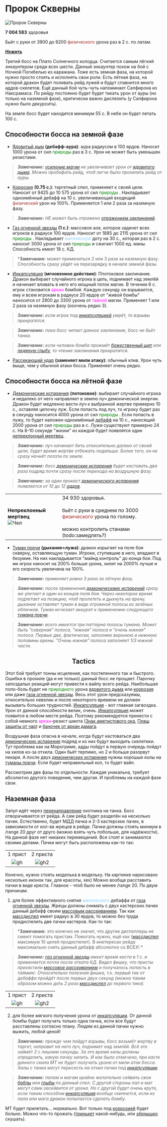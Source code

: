 # Пророк Скверны #

![Пророк Скверны](/img/пророк-скверны3.jpg)

**7 004 583** здоровья

Бьёт с руки от 3900 до 6200 <span style = "color:brown"> физического </span> урона раз в 2 с. по латам.

<em><u><b>Нежить</b></u></em>

Третий босс на Плато Солнечного колодца. Считается самым лёгкий энкаунтером среди всех шести. Данный энкаунтер похож на бой с Ночной Погибелью из каражана. Тоже есть земная фаза, на которой нужно просто стоять и исполнять свои роли. Есть лётная фаза, на которой дракон будет поливать рейд лужей и будут спавнится много аддов-скелетов. Ещё данный бой чуть-чуть напоминает Сапфирона из Наксрамаса. По рейду постоянно будет будет тикать урон от ауры (но только на наземной фазе), критически важно диспелить (у Сапфирона нужно было декурсить).

На земле босс будет находится минимум 55 с. В небе он будет летать 100 с. 

## Способности босса на земной фазе ##

 - [Ядовитый дым](https://ru.tbc.wowhead.com/spell=47002) **(дебафф-аура)**: аура радиусом в 100 ярдов. Наносит 1000 урона от сил <span style="color:green"> природы </span> раз в 3 с. Урон не может быть уменьшен резистами.

>***Замечание:** [усиление магии](https://ru.tbc.wowhead.com/spell=33946) не увеличивает урон от [ядовитого дыма](https://ru.tbc.wowhead.com/spell=47002). Можно пробафать рейд, чтоб легче было прохилить рейд от ауры.*

 - [Коррозия](https://ru.tbc.wowhead.com/spell=45866) **(0.75 с.)**: таргетный спел, применяет к своей цели. Наносит от 9425 до 10 575 урона от сил <span style="color:green"> природы </span>. Накладывает одноимённый дебафф на 10 с. увеличивающий входящий <span style = "color:brown"> физический </span> урон на 100%. Применяется 1 или 2 раза за наземную фазу.

>***Замечание:** НЕ может быть отражено [отражением заклинаний](https://ru.tbc.wowhead.com/spell=23920).*

 - [Газ огненной звезды](https://ru.tbc.wowhead.com/spell=45855) **(1 с.)**: массовое аое, которое заденет всех игроков в радиусе 100 ярдов. Наносит от 1885 до 2115 урона от сил <span style="color:green"> природы </span>. Накладывает <span style="color:LightSkyBlue">магическую</span> доту на 30 с., которая раз в 2 с. наносит 3000 урона от сил <span style="color:green"> природы </span> и сжигает 1000 ед. маны. Способность имеет 18 с. КД.

>***Замечание:** может примениться 2 или 3 раза за наземную фазу. Способность сразу уйдёт на перезарядку в начале земной фазы

 - [Инкапсуляция](https://ru.tbc.wowhead.com/spell=45662) **(мгновенное действие)**: Ппотоковое заклинание. Дракон выбирает случайного игрока в цель, поднимает над землёй и начинает вливать в него его мощный поток магии. В течении 6 с. игрок становится <span style="color:magenta">аркан</span> бомбой. Каждую секунду он взрывается, ему и всем игрокам в радиусе 20 ярдов от "живой бомбы" наносится от 2800 до 3300 урона от <span style="color:magenta">тайной</span> магии. Применяет 1 или 2 раза за наземную фазу (ооочень редко 3).

>***Замечание:** если игрок под [инкапсуляцией](https://ru.tbc.wowhead.com/spell=45662) умрёт, то взрывы прекратятся.*

>***Замечание:** пока босс читает данное заклинание, босс не бьёт танка.*

>***Замечание:** если человек-бомба прожмёт [божественный щит](https://ru.tbc.wowhead.com/spell=1020) или [ледяную глыбу](https://ru.tbc.wowhead.com/spell=45438), то чтение заклинания прекратится.*

 - [Рассекающий удар](https://ru.tbc.wowhead.com/spell=19983) **(заменяет мили атаку)**: обычный клив. Урон чуть выще, чем у обычной атаки босса. Применяет очень редко.

## Способности босса на лётной фазе ##

 - [Демонические испарения](https://ru.tbc.wowhead.com/spell=46931) **(потоковое)**: выбирает случайного игрока и недалеко от него направляет в землю луч демонической энергии. Дракон будет медленно вести луч к выбранной жертве примерно 10 с., оставляя цепочку луж. Если попасть под луч, то игроку будет раз в секунду наносится 4000 урона от сил <span style="color:green"> природы </span>. Если попасть в лужу, то будет наложен одноимённый [дебафф](https://ru.tbc.wowhead.com/spell=45402) на 10 с., наносящий 2000 урона от сил <span style="color:green"> природы </span> раз в с. Лужи существуют прмиерно 24 с. На 8-10 секунде "жизни" из каждой будет появлятся один [непреклонный мертвец](https://ru.tbc.wowhead.com/npc=25268).

>***Замечание:** луч начинает бить относительно далеко от своей цели, будет время жертве отбежать подальше. Более того, он не сразу начнёт ползти по земле.*

>***Замечание:** босс [демонические испарения](https://ru.tbc.wowhead.com/spell=46931) будет кастовать два раза подряд почти сразу после перехода на воздушную фазу.*

>***Замечание:** за один прокаст [демонического испарения](https://ru.tbc.wowhead.com/spell=46931) появляется от 10 до 12 [аддов](https://ru.tbc.wowhead.com/npc=25268).*

<table>
    <tr>
        <td>
            <b>Непреклонный мертвец</b> <br />
            <img src="/Sunwell_guide/img/dead.png" alt="Чел">
        </td>
        <td>
            34 930 здоровья.<br /><br />
            бьёт с руки в среднем по 3000 <span style = "color:brown"> физического </span> урона по голому.<br /><br /> 
            можно контролить станами (todo:замедлять?)
        </td>
    </tr>
</table>

 - [Туман порчи](https://ru.tbc.wowhead.com/spell=45717) **(дыхание+лужа)**: дракон изрыгает на поле боя скверну, оставляющую туман. Игроки, ступившие в него, впадают в безумие. На них накладывается "майнд контроль" до конца боя. Под мк игрок наносит на 200% больше урона, хилит на 2000% лучше и его скорость увеличена на 100%.
 
 >***Замечание:** применяет ровно 3 раза за лётную фазу.*
 
 >***Замечание:** после применения [демоническиих испарений](https://ru.tbc.wowhead.com/spell=46931) сразу же улетает в один из концов поля боя. Через некоторое время подлетает на позицию, чтоб пролететь и дыхнуть на арену. дыхание оставляет туман в виде огромной полосы из зелёных облачков. Туман исчезает аккурат к применению следующего [тумана порчи](https://ru.tbc.wowhead.com/spell=45717).*
 
 >***Замечание:** всего имеется три паттерна полосы тумана. Может быть "северная" полоса, "южная" полоса и "очень южная" полоса. Первые две, фактически, заполняю верхнюю и нижнюю половины арены. "Очень южная" полоса заполняет 1/3 южной части.*
 
<h2 align = "center">Tactics</h2>
 
Этот бой требует тонны исцеления, как постепенного так и быстрого. Ошибки в прохиле (да и не только) данный босс не прощает. Парочку запоздалых реакций могут привести к вайпу всего рейда. Наибольшая попо-боль будет не <span style="color:green"> природного </span> урона [ядовитого дыма](https://ru.tbc.wowhead.com/spell=47002) или [коррозия](https://ru.tbc.wowhead.com/spell=45866) или даже [газа огненной звезды](https://ru.tbc.wowhead.com/spell=45855). Весь этот урон предсказуемы, относительно невелик и после некоторого времени не должен вызывать больших трудностей. [Инкапсуляция](https://ru.tbc.wowhead.com/spell=45662) - вот главная загвоздка. Урон от данной способности велик, очень. [Инкапсуляция](https://ru.tbc.wowhead.com/spell=45662) может появится в любом месте рейда. Поэтому рекомендуется принести с собой немного <span style="color:magenta">аркан</span>-резист шмота ([Знак аметистового ока](https://ru.tbc.wowhead.com/item=31113), [Плащ защиты от чар](https://ru.tbc.wowhead.com/item=30831)) и [баночек от аркан дамага](https://ru.tbc.wowhead.com/spell=28575).

Воздушная фаза опасна в начале, когда будут кастоваться два [демонических испарения](https://ru.tbc.wowhead.com/spell=46931) подряд и из них будут выходить скелетики. Тут проблема как на Морогриме, адды пойдут в первую очередь пойдут на хилов из-за отхила. Один бьёт терпимо, но 2 и больше разорвут лекаря. А после двух [демонических испарения](https://ru.tbc.wowhead.com/spell=46931) нужны хорошые колы на [туманы порчи](https://ru.tbc.wowhead.com/spell=45717). Если будет неправильный кол, то будет вайп.
 
Рассмотрим две фазы по отдельности. Каждая уникальна, требует абсолютно другого поведения, чем другая. И проблемы на каждой фазе свои.
 
<h2>Наземная фаза</h2>

Запул идёт через [перенаправление](https://ru.tbc.wowhead.com/spell=34477/) охотника на танка. Босс отворачивается от рейда. А сам рейд будет разделён на несколько пачек. Естественно, будет МДД пачка и 2-3 кастерских пачек, в зависимости от кол-ва жрецов в рейде. Пачки должны стоять минмум в /range 20 друг от друго (можно взять чуть побольше, для надёжности). На данной фазе нет никаких перемещений. Все стоят и занимаются своими делами. Пачки могут быть расположены как-то так:

|||
|:---:|:---:|
|1 прист|2 приста|
|![gh](/img/Пророк1прист.png)|![gh2](/img/Пророк2приста.png)|

Конечно, нужно стоять моделька в модельку. На картинке нарисовано несколько иконок так, для красоты, хех) Можно вообще расставить пачки в виде креста. Главное - чтоб было не менее /range 20. По двум причинам:
 1. для более эффективного снятия <span style="color:LightSkyBlue">магического</span> дебаффа от [газа огненной звезды](https://ru.tbc.wowhead.com/spell=45855). Жрецы должны снимать с двух кастерских пачек данный дебафф своим [массовым рассеиванием](https://ru.tbc.wowhead.com/spell=32375). Так как [массдиспел](https://ru.tbc.wowhead.com/spell=32375) имеет радиус в 30 ярдов, то можно без труда продиспелить две пачки кастеров. Как-то так:

>***Замечание:** это конечно не значит, что другие диспеллеры не смеют помогать пристам. Помогать нужно, ещё как ([массдиспел](https://ru.tbc.wowhead.com/spell=32375) максимум 10 целей продиспелит). В инетересах рейда максимально снять данный дебафф абсолютно со ВСЕХ! *

>***Замечание:** [газ огненной звезды](https://ru.tbc.wowhead.com/spell=45855) имеет время каста в 1 с. и применяется почти после отката КД. Видел фишку, что присты прекастили [массовое рассеиванием](https://ru.tbc.wowhead.com/spell=32375) и получалось попасть в тайминг. Относительно полезная фишка, т.к. первый тик от дебаффа пройдёт после первых двух секунд (можно таким образом можно дать 2 раза [массдиспел](https://ru.tbc.wowhead.com/spell=32375) до первого тика).*

|||
|:---:|:---:|
|1 прист|2 приста|
|![gh](/img/Пророк1пристД.png)|![gh2](/img/Пророк2пристаД.png)|

 2. для более мягкого получения урона от [инкапсуляции](https://ru.tbc.wowhead.com/spell=45662). От данной бомбы будет получать только одна пачка, если все будут расставлены согласно плану. Людям из данной пачки нужно выжить, любой ценой!

>***Замечание:**  прежде чем пойдут взрывы, босс возьмёт жертву в таргет, направит на него луч, поднимет над землёй. Всё это займёт 2 с лишним секунды. За это время хилы должны определить, какую пачку хилить. И как было отмечено, при касте данного скила МТ не будет получать урона от мили атак босса. Хилы с танка могут пересесть на отхил пачки под [инкапсуляции](https://ru.tbc.wowhead.com/spell=45662).*

>***Замечание:** палам и магам крайне желательно сейвить свои [баблы](https://ru.tbc.wowhead.com/spell=1020) или [глыбы](https://ru.tbc.wowhead.com/spell=45438) по данный спел. С другой стороны пал и маг могут сами засейвится от урона. Но с другой будет очень круто, если таким способом [инкапсуляция](https://ru.tbc.wowhead.com/spell=45662) вообще скипнется, если из пала или мага дракон попытается сделать бомбу.*

МТ будет прилетать... нормально. Вот только под [коррозией](https://ru.tbc.wowhead.com/spell=45866) будет больно. Можно что-то прожать ([тринькет](https://ru.tbc.wowhead.com/item=32501) какой-нибудь, или [зёрнышко](https://ru.tbc.wowhead.com/spell=28726) скушать).
